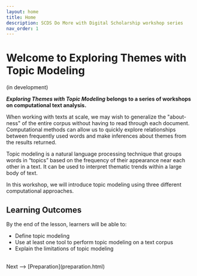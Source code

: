 ```yaml
---
layout: home
title: Home
description: SCDS Do More with Digital Scholarship workshop series
nav_order: 1
---
```


# Welcome to Exploring Themes with Topic Modeling
(in development)

***Exploring Themes with Topic Modeling* belongs to a series of workshops on computational text analysis.**

When working with texts at scale, we may wish to generalize the "about-ness" of the entire corpus without having to read through each document. Computational methods can allow us to quickly explore relationships between frequently used words and make inferences about themes from the results returned.

Topic modeling is a natural language processing technique that groups words in “topics” based on the frequency of their appearance near each other in a text. It can be used to interpret thematic trends within a large body of text. 

In this workshop, we will introduce topic modeling using three different computational approaches.

## Learning Outcomes

By the end of the lesson, learners will be able to:

* Define topic modeling
* Use at least one tool to perform topic modeling on a text corpus 
* Explain the limitations of topic modeling

<br />
Next --> [Preparation](preparation.html)
